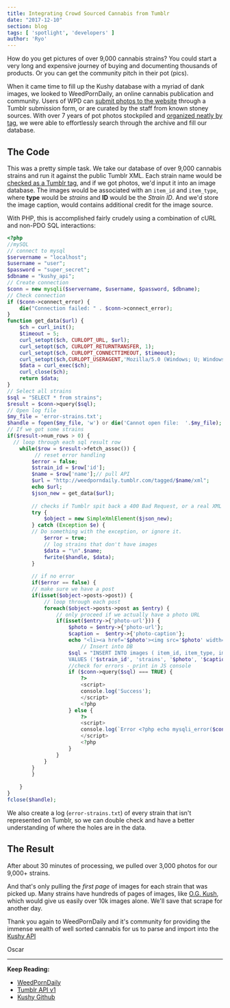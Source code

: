 ```yaml
---
title: Integrating Crowd Sourced Cannabis from Tumblr
date: "2017-12-10"
section: blog
tags: [ 'spotlight', 'developers' ]
author: 'Ryo'
---
```


How do you get pictures of over 9,000 cannabis strains? You could start a very long and expensive journey of buying and documenting thousands of products. Or you can get the community pitch in their pot (pics).

When it came time to fill up the Kushy database with a myriad of dank images, we looked to WeedPornDaily, an online cannabis publication and community. Users of WPD can [submit photos to the website](http://weedporndaily.com/contribute) through a Tumblr submission form, or are curated by the staff from known stoney sources. With over 7 years of pot photos stockpiled and [organized neatly by tag](http://weedporndaily.tumblr.com/tagged/blue-dream), we were able to effortlessly search through the archive and fill our database.

## The Code

This was a pretty simple task. We take our database of over 9,000 cannabis strains and run it against the public Tumblr XML. Each strain name would be [checked as a Tumblr tag](http://weedporndaily.tumblr.com/tagged/blue-dream/xml), and if we got photos, we'd input it into an image database. The images would be associated with an `item_id` and `item_type`, where **type** would be *strains* and **ID** would be the *Strain ID*. And we'd store the image caption, would contains additional credit for the image source.

With PHP, this is accomplished fairly crudely using a combination of cURL and non-PDO SQL interactions:

```php
<?php
//mySQL
// connect to mysql
$servername = "localhost";
$username = "user";
$password = "super_secret";
$dbname = "kushy_api";
// Create connection
$conn = new mysqli($servername, $username, $password, $dbname);
// Check connection
if ($conn->connect_error) {
    die("Connection failed: " . $conn->connect_error);
}
function get_data($url) {
	$ch = curl_init();
	$timeout = 5;
	curl_setopt($ch, CURLOPT_URL, $url);
	curl_setopt($ch, CURLOPT_RETURNTRANSFER, 1);
	curl_setopt($ch, CURLOPT_CONNECTTIMEOUT, $timeout);
    curl_setopt($ch,CURLOPT_USERAGENT,'Mozilla/5.0 (Windows; U; Windows NT 5.1; en-US; rv:1.8.1.13) Gecko/20080311 Firefox/2.0.0.13');
	$data = curl_exec($ch);
	curl_close($ch);
	return $data;
}
// Select all strains
$sql = "SELECT * from strains";
$result = $conn->query($sql);
// Open log file
$my_file = 'error-strains.txt';
$handle = fopen($my_file, 'w') or die('Cannot open file:  '.$my_file);
// If we got some strains
if($result->num_rows > 0) {
  // loop through each sql result row
	while($row = $result->fetch_assoc()) {
	     // reset error handling
        $error = false;
        $strain_id = $row['id'];
        $name = $row['name'];// pull API
        $url = "http://weedporndaily.tumblr.com/tagged/$name/xml";
        echo $url;
        $json_new = get_data($url);
        
        // checks if Tumblr spit back a 400 Bad Request, or a real XML object
        try {
            $object = new SimpleXmlElement($json_new);
        } catch (Exception $e) {
        // Do something with the exception, or ignore it.
            $error = true;
            // log strains that don't have images
            $data = "\n".$name;
            fwrite($handle, $data);
        }
        
        // if no error
        if($error == false) {
        // make sure we have a post
        if(isset($object->posts->post)) {
            // loop through each post
            foreach($object->posts->post as $entry) {
                // only proceed if we actually have a photo URL
                if(isset($entry->{'photo-url'})) {
                    $photo = $entry->{'photo-url'};
                    $caption =  $entry->{'photo-caption'};
                    echo "<li><a href='$photo'><img src='$photo' width='100' /></a></li>";
                        // Insert into DB
                    $sql = "INSERT INTO images ( item_id, item_type, image_url, caption )
                    VALUES ('$strain_id', 'strains', '$photo', '$caption')";
                    //check for errors - print in JS console
                    if ($conn->query($sql) === TRUE) {
                        ?>
                        <script>
                        console.log('Success');
                        </script>
                        <?php
                    } else {
                        ?>
                        <script>
                        console.log(`Error <?php echo mysqli_error($conn); ?>`);
                        </script>
                        <?php
                    }
                }
            }
        }
        }
        
    }
}
fclose($handle);
```

We also create a log (`error-strains.txt`) of every strain that isn't represented on Tumblr, so we can double check and have a better understanding of where the holes are in the data.


## The Result

After about 30 minutes of processing, we pulled over 3,000 photos for our 9,000+ strains. 

And that's only pulling the *first page* of images for each strain that was picked up. Many strains have hundreds of pages of images, like [O.G. Kush](http://weedporndaily.tumblr.com/tagged/og-kush), which would give us easily over 10k images alone. We'll save that scrape for another day.

Thank you again to WeedPornDaily and it's community for providing the immense wealth of well sorted cannabis for us to parse and import into the [Kushy API](http://api.kushy.net)

Oscar

***

**Keep Reading:**
* [WeedPornDaily](http://weedporndaily.com)
* [Tumblr API v1](https://www.tumblr.com/docs/en/api/v1)
* [Kushy Github](http://github.com/kushyapp)